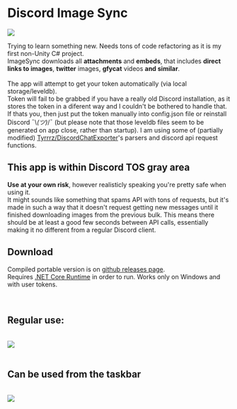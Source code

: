 # Discord Image Sync 

<img src="https://cdn.discordapp.com/attachments/282208855289495554/668868257071235078/x.png"><br>


Trying to learn something new. Needs tons of code refactoring as it is my first non-Unity C# project.<br>ImageSync downloads all **attachments** and **embeds**, that includes **direct links to images**, **twitter** images, **gfycat** videos **and similar**.<br><br>
The app will attempt to get your token automatically (via local storage/leveldb).<br>Token will fail to be grabbed if you have a really old Discord installation, as it stores the token in a diferent way and I couldn't be bothered to handle that. If thats you, then just put the token manually into config.json file or reinstall Discord ¯\\_(ツ)_/¯ (but please note that those leveldb files seem to be generated on app close, rather than startup). I am using some of (partially modified) [Tyrrrz/DiscordChatExporter](https://github.com/Tyrrrz/DiscordChatExporter)'s parsers and discord api request functions. 
<br> 

## This app is within Discord TOS gray area

**Use at your own risk**, however realisticly speaking you're pretty safe when using it.<br>It might sounds like something that spams API with tons of requests, but it's made in such a way that it doesn't request getting new messages until it finished downloading images from the previous bulk. This means there should be at least a good few seconds between API calls, essentially making it no different from a regular Discord client.

## Download

Compiled portable version is on [github releases page](https://github.com/Peacerekam/Discord-ImageSync/releases).<br>
Requires [.NET Core Runtime](https://dotnet.microsoft.com/download) in order to run. Works only on Windows and with user tokens.<br>


<br>

## Regular use:

<br><img src="https://cdn.discordapp.com/attachments/282208855289495554/668863558980730900/ssssss1.gif"><br><br>

## Can be used from the taskbar

<br><img src="https://cdn.discordapp.com/attachments/282208855289495554/668863915190648832/opt.gif">
